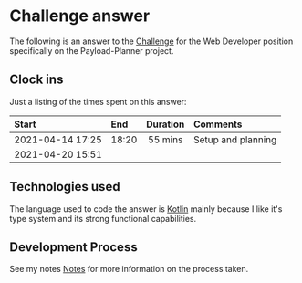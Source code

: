# Challenge answer

The following is an answer to the [Challenge](./CHALLENGE.md) for the Web Developer position specifically
on the Payload-Planner project.

## Clock ins

Just a listing of the times spent on this answer:

| Start            | End   | Duration | Comments           |
| :--------------- | :---- | :------: | :----------------- |
| 2021-04-14 17:25 | 18:20 | 55 mins  | Setup and planning |
| 2021-04-20 15:51 |       |          |                    |


## Technologies used

The language used to code the answer is [Kotlin](https://kotlinlang.org/) mainly because I like it's type system and
its strong functional capabilities.


## Development Process

See my notes [Notes](Notes.md) for more information on the process taken.
